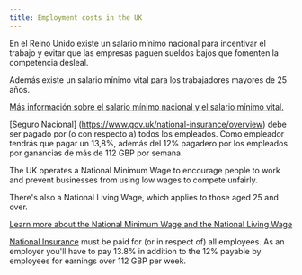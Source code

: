 ```yaml
---
title: Employment costs in the UK
---
```


En el Reino Unido existe un salario mínimo nacional para incentivar el trabajo y evitar que las empresas paguen sueldos bajos que fomenten la competencia desleal.
 
Además existe un salario mínimo vital para los trabajadores mayores de 25 años.

[Más información sobre el salario mínimo nacional y el salario mínimo vital.](https://www.gov.uk/national-minimum-wage/who-gets-the-minimum-wage)

[Seguro Nacional] (https://www.gov.uk/national-insurance/overview) debe ser pagado por (o con respecto a) todos los empleados. Como empleador tendrás que pagar un 13,8%, además del 12% pagadero por los empleados por ganancias de más de 112 GBP por semana.

The UK operates a National Minimum Wage to encourage people to work and prevent businesses from using low wages to compete unfairly.
 
There's also a National Living Wage, which applies to those aged 25 and over.

[Learn more about the National Minimum Wage and the National Living Wage](https://www.gov.uk/national-minimum-wage/who-gets-the-minimum-wage)

[National Insurance](https://www.gov.uk/national-insurance/overview) must be paid for (or in respect of) all employees. As an employer you'll have to pay 13.8% in addition to the 12% payable by employees for earnings over 112 GBP per week.

